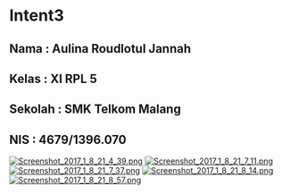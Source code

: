 # Intent3

## Nama : Aulina Roudlotul Jannah
## Kelas  : XI RPL 5
## Sekolah : SMK Telkom Malang 
## NIS : 4679/1396.070

[![Screenshot_2017_1_8_21_4_39.png](https://s27.postimg.org/popjkeirn/Screenshot_2017_1_8_21_4_39.png)](https://postimg.org/image/yjqdux7jz/)
[![Screenshot_2017_1_8_21_7_11.png](https://s28.postimg.org/rpladpy7x/Screenshot_2017_1_8_21_7_11.png)](https://postimg.org/image/yg1rn5ldl/)
[![Screenshot_2017_1_8_21_7_37.png](https://s24.postimg.org/4yx3qijud/Screenshot_2017_1_8_21_7_37.png)](https://postimg.org/image/f8zipr9pt/)
[![Screenshot_2017_1_8_21_8_14.png](https://s30.postimg.org/mnk107wup/Screenshot_2017_1_8_21_8_14.png)](https://postimg.org/image/vikvaqln1/)
[![Screenshot_2017_1_8_21_8_57.png](https://s24.postimg.org/mhfqssyzp/Screenshot_2017_1_8_21_8_57.png)](https://postimg.org/image/rsundil29/)
